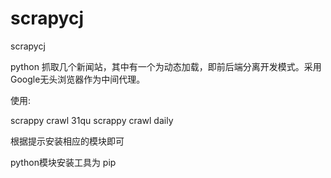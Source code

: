 # scrapycj
scrapycj

python 抓取几个新闻站，其中有一个为动态加载，即前后端分离开发模式。采用Google无头浏览器作为中间代理。


使用:

scrappy crawl 31qu
scrappy crawl daily

根据提示安装相应的模块即可

python模块安装工具为 pip